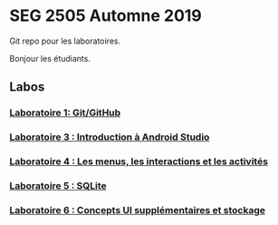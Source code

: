 # SEG 2505 Automne 2019

Git repo pour les laboratoires.


Bonjour les étudiants.

## Labos

### [Laboratoire 1: Git/GitHub](https://github.com/SEG2505-uottawa/Labs/tree/master/Lab1_Git)

### [Laboratoire 3 : Introduction à Android Studio](https://gitpitch.com/cedric-c/seg2505_2017/laboratoire3)

### [Laboratoire 4 : Les menus, les interactions et les activités](https://gitpitch.com/cedric-c/seg2505_2017/laboratoire4)

### [Laboratoire 5 : SQLite](https://gitpitch.com/cedric-c/seg2505_2017/laboratoire5)

### [Laboratoire 6 : Concepts UI supplémentaires et stockage](https://gitpitch.com/cedric-c/seg2505_2017/laboratoire6)
